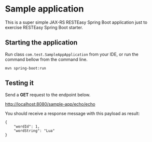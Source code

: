 # Sample application

This is a super simple JAX-RS RESTEasy Spring Boot application just to exercise RESTEasy Spring Boot starter.<br>

## Starting the application

Run class `com.test.SampleAppApplication` from your IDE, or run the command bellow from the command line.

`mvn spring-boot:run`

## Testing it

Send a **GET** request to the endpoint below.

[http://localhost:8080/sample-app/echo/echo](http://localhost:8080/sample-app/echo/echo)

You should receive a response message with this payload as result:

    {
        "wordId": 1,
        "wordString": "Lua"
    }
